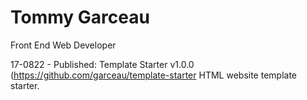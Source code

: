 # Tommy Garceau

Front End Web Developer


17-0822 - Published: Template Starter v1.0.0 (https://github.com/garceau/template-starter
HTML website template starter.
